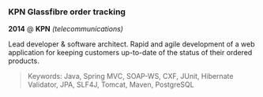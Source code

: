 ### KPN Glassfibre order tracking

__2014__ @ __KPN__ _(telecommunications)_ 

Lead developer & software architect. Rapid and agile development of a web application for keeping customers up-to-date of the status of their ordered products.

> Keywords: Java, Spring MVC, SOAP-WS, CXF, JUnit, Hibernate Validator, JPA, SLF4J, Tomcat, Maven, PostgreSQL
